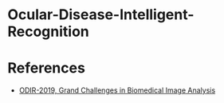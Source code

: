 # Ocular-Disease-Intelligent-Recognition

# References
* [ODIR-2019, Grand Challenges in Biomedical Image Analysis](https://odir2019.grand-challenge.org/)
